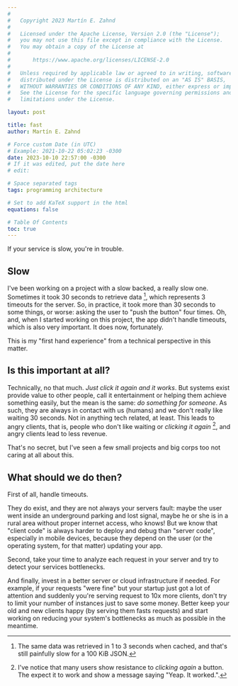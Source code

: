 ```yaml
---
#
#   Copyright 2023 Martín E. Zahnd
#
#   Licensed under the Apache License, Version 2.0 (the "License");
#   you may not use this file except in compliance with the License.
#   You may obtain a copy of the License at
#
#       https://www.apache.org/licenses/LICENSE-2.0
#
#   Unless required by applicable law or agreed to in writing, software
#   distributed under the License is distributed on an "AS IS" BASIS,
#   WITHOUT WARRANTIES OR CONDITIONS OF ANY KIND, either express or implied.
#   See the License for the specific language governing permissions and
#   limitations under the License.

layout: post

title: fast
author: Martín E. Zahnd

# Force custom Date (in UTC)
# Example: 2021-10-22 05:02:23 -0300
date: 2023-10-10 22:57:00 -0300
# If it was edited, put the date here
# edit:

# Space separated tags
tags: programming architecture

# Set to add KaTeX support in the html
equations: false

# Table Of Contents
toc: true
---
```


If your service is slow, you're in trouble.

<!--more-->

## Slow

I've been working on a project with a slow backed, a really slow one.
Sometimes it took 30 seconds to retrieve data [^cached-retrieval], which represents 3
timeouts for the server. So, in practice, it took more than 30 seconds to some things, or worse:
asking the user to "push the button" four times.
Oh, and, when I started working on this project, the app didn't handle timeouts, which is also very
important. It does now, fortunately.

[^cached-retrieval]: The same data was retrieved in 1 to 3 seconds when cached, and that's still painfully slow for a 100 KiB JSON.

This is my "first hand experience" from a technical perspective in this matter.

## Is this important at all?

Technically, no that much. _Just click it again and it works_.
But systems exist provide value to other people, call it entertainment or helping them achieve
something easily, but the mean is the same: _do something for someone_.
As such, they are always in contact with us (humans) and we don't really like waiting 30 seconds.
Not in anything tech related, at least.
This leads to angry clients, that is, people who don't like waiting or _clicking it again_
[^click-it-again], and angry clients lead to less revenue.

That's no secret, but I've seen a few small projects and big corps too not caring at all about this.

[^click-it-again]: I've notice that many users show resistance to _clicking again_ a button. The expect it to work and show a message saying "Yeap. It worked.".

## What should we do then?

First of all, handle timeouts.

They do exist, and they are not always your servers fault: maybe the user went inside an
underground parking and lost signal, maybe he or she is in a rural area without proper internet
access, who knows!
But we know that "client code" is always harder to deploy and debug than "server code", especially
in mobile devices, because they depend on the user (or the operating system, for that matter)
updating your app.

Second, take your time to analyze each request in your server and try to detect your services
bottlenecks.

And finally, invest in a better server or cloud infrastructure if needed.
For example, if your requests "were fine" but your startup just got a lot of attention and suddenly
you're serving request to 10x more clients, don't try to limit your number of instances just to save
some money.
Better keep your old and new clients happy (by serving them fasts requests) and start working on
reducing your system's bottlenecks as much as possible in the meantime.
